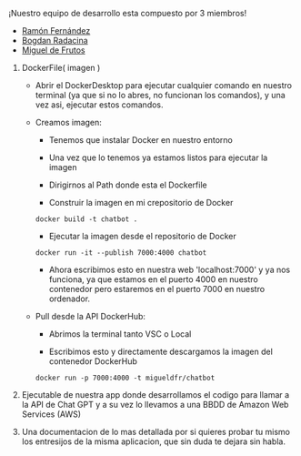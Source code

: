 ¡Nuestro equipo de desarrollo esta compuesto por 3 miembros!
- [Ramón Fernández](https://github.com/RamonFCerezo)
- [Bogdan Radacina](https://github.com/BogdanBoyan92)
- [Miguel de Frutos](https://github.com/Migueldfr)

1. DockerFile( imagen )
    
    * Abrir el DockerDesktop para ejecutar cualquier comando en nuestro terminal (ya que si no lo abres, no funcionan los comandos), y una vez asi, ejecutar estos comandos.
    
    - Creamos imagen:

        * Tenemos que instalar Docker en nuestro entorno

        * Una vez que lo tenemos ya estamos listos para ejecutar la imagen

        * Dirigirnos al Path donde esta el Dockerfile

        * Construir la imagen en mi crepositorio de Docker

        ``` docker build -t chatbot . ```

        * Ejecutar la imagen desde el repositorio de Docker

        ``` docker run -it --publish 7000:4000 chatbot ```

        * Ahora escribimos esto en nuestra web 'localhost:7000' y ya nos funciona, ya que estamos en el puerto 4000 en nuestro contenedor pero estaremos en el puerto 7000 en nuestro ordenador.
    
    - Pull desde la API DockerHub:

        * Abrimos la terminal tanto VSC o Local

        * Escribimos esto y directamente descargamos la imagen del contenedor DockerHub
        
        ``` docker run -p 7000:4000 -t migueldfr/chatbot ```
 
2. Ejecutable de nuestra app donde desarrollamos el codigo para llamar a la API de Chat GPT y a su vez lo llevamos a una BBDD de Amazon Web Services (AWS)

3. Una documentacion de lo mas detallada por si quieres probar tu mismo los entresijos de la misma aplicacion, que sin duda te dejara sin habla.


